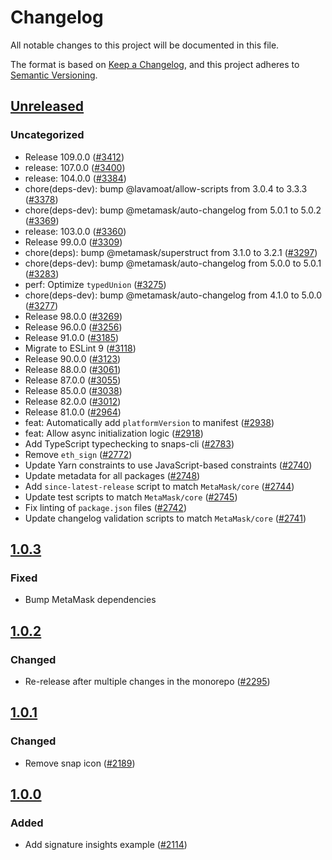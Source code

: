 # Changelog

All notable changes to this project will be documented in this file.

The format is based on [Keep a Changelog](https://keepachangelog.com/en/1.0.0/),
and this project adheres to [Semantic Versioning](https://semver.org/spec/v2.0.0.html).

## [Unreleased]

### Uncategorized

- Release 109.0.0 ([#3412](https://github.com/MetaMask/snaps/pull/3412))
- release: 107.0.0 ([#3400](https://github.com/MetaMask/snaps/pull/3400))
- release: 104.0.0 ([#3384](https://github.com/MetaMask/snaps/pull/3384))
- chore(deps-dev): bump @lavamoat/allow-scripts from 3.0.4 to 3.3.3 ([#3378](https://github.com/MetaMask/snaps/pull/3378))
- chore(deps-dev): bump @metamask/auto-changelog from 5.0.1 to 5.0.2 ([#3369](https://github.com/MetaMask/snaps/pull/3369))
- release: 103.0.0 ([#3360](https://github.com/MetaMask/snaps/pull/3360))
- Release 99.0.0 ([#3309](https://github.com/MetaMask/snaps/pull/3309))
- chore(deps): bump @metamask/superstruct from 3.1.0 to 3.2.1 ([#3297](https://github.com/MetaMask/snaps/pull/3297))
- chore(deps-dev): bump @metamask/auto-changelog from 5.0.0 to 5.0.1 ([#3283](https://github.com/MetaMask/snaps/pull/3283))
- perf: Optimize `typedUnion` ([#3275](https://github.com/MetaMask/snaps/pull/3275))
- chore(deps-dev): bump @metamask/auto-changelog from 4.1.0 to 5.0.0 ([#3277](https://github.com/MetaMask/snaps/pull/3277))
- Release 98.0.0 ([#3269](https://github.com/MetaMask/snaps/pull/3269))
- Release 96.0.0 ([#3256](https://github.com/MetaMask/snaps/pull/3256))
- Release 91.0.0 ([#3185](https://github.com/MetaMask/snaps/pull/3185))
- Migrate to ESLint 9 ([#3118](https://github.com/MetaMask/snaps/pull/3118))
- Release 90.0.0 ([#3123](https://github.com/MetaMask/snaps/pull/3123))
- Release 88.0.0 ([#3061](https://github.com/MetaMask/snaps/pull/3061))
- Release 87.0.0 ([#3055](https://github.com/MetaMask/snaps/pull/3055))
- Release 85.0.0 ([#3038](https://github.com/MetaMask/snaps/pull/3038))
- Release 82.0.0 ([#3012](https://github.com/MetaMask/snaps/pull/3012))
- Release 81.0.0 ([#2964](https://github.com/MetaMask/snaps/pull/2964))
- feat: Automatically add `platformVersion` to manifest ([#2938](https://github.com/MetaMask/snaps/pull/2938))
- feat: Allow async initialization logic ([#2918](https://github.com/MetaMask/snaps/pull/2918))
- Add TypeScript typechecking to snaps-cli ([#2783](https://github.com/MetaMask/snaps/pull/2783))
- Remove `eth_sign` ([#2772](https://github.com/MetaMask/snaps/pull/2772))
- Update Yarn constraints to use JavaScript-based constraints ([#2740](https://github.com/MetaMask/snaps/pull/2740))
- Update metadata for all packages ([#2748](https://github.com/MetaMask/snaps/pull/2748))
- Add `since-latest-release` script to match `MetaMask/core` ([#2744](https://github.com/MetaMask/snaps/pull/2744))
- Update test scripts to match `MetaMask/core` ([#2745](https://github.com/MetaMask/snaps/pull/2745))
- Fix linting of `package.json` files ([#2742](https://github.com/MetaMask/snaps/pull/2742))
- Update changelog validation scripts to match `MetaMask/core` ([#2741](https://github.com/MetaMask/snaps/pull/2741))

## [1.0.3]

### Fixed

- Bump MetaMask dependencies

## [1.0.2]

### Changed

- Re-release after multiple changes in the monorepo ([#2295](https://github.com/MetaMask/snaps/pull/2295))

## [1.0.1]

### Changed

- Remove snap icon ([#2189](https://github.com/MetaMask/snaps/pull/2189))

## [1.0.0]

### Added

- Add signature insights example ([#2114](https://github.com/MetaMask/snaps/pull/2079))

[Unreleased]: https://github.com/MetaMask/snaps/compare/@metamask/signature-insights-example-snap@1.0.3...HEAD
[1.0.3]: https://github.com/MetaMask/snaps/compare/@metamask/signature-insights-example-snap@1.0.2...@metamask/signature-insights-example-snap@1.0.3
[1.0.2]: https://github.com/MetaMask/snaps/compare/@metamask/signature-insights-example-snap@1.0.1...@metamask/signature-insights-example-snap@1.0.2
[1.0.1]: https://github.com/MetaMask/snaps/compare/@metamask/signature-insights-example-snap@1.0.0...@metamask/signature-insights-example-snap@1.0.1
[1.0.0]: https://github.com/MetaMask/snaps/releases/tag/@metamask/signature-insights-example-snap@1.0.0
